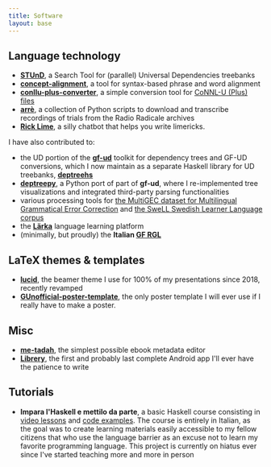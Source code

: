 ```yaml
---
title: Software
layout: base
---
```


## Language technology
- [__STUnD__](https://harisont.github.io/STUnD), a Search Tool for (parallel) Universal Dependencies treebanks
- [__concept-alignment__](https://github.com/harisont/concept-alignment), a tool for syntax-based phrase and word alignment
- [__conllu-plus-converter__](https://github.com/harisont/conllu-plus-converter), a simple conversion tool for [CoNNL-U (Plus) files](https://universaldependencies.org/format.html)
- [__arrè__](https://github.com/harisont/arre), a collection of Python scripts to download and transcribe recordings of trials from the Radio Radicale archives
- [__Rick Lime__](https://github.com/harisont/rick-lime), a silly chatbot that helps you write limericks.

I have also contributed to:

- the UD portion of the [__gf-ud__](https://github.com/GrammaticalFramework/gf-ud) toolkit for dependency trees and GF-UD conversions, which I now maintain as a separate Haskell library for UD treebanks, [__deptreehs__](https://github.com/harisont/deptreehs)
- [__deptreepy__](https://github.com/aarneranta/deptreepy/), a Python port of part of __gf-ud__, where I re-implemented tree visualizations and integrated third-party parsing functionalities
- various processing tools for [the MultiGEC dataset for Multilingual Grammatical Error Correction](https://github.com/spraakbanken/multigec-2025) and [the SweLL Swedish Learner Language corpus](https://github.com/spraakbanken/SweLL-scripts) 
- the [__Lärka__](https://spraakbanken.gu.se/larkalabb/) language learning platform
- (minimally, but proudly) the __Italian [GF RGL](https://github.com/GrammaticalFramework/gf-rgl)__

## LaTeX themes & templates
- [__lucid__](https://github.com/harisont/lucid), the beamer theme I use for 100% of my presentations since 2018, recently revamped
- [__GUnofficial-poster-template__](https://github.com/harisont/GUnofficial-poster-template), the only poster template I will ever use if I really have to make a poster.

## Misc
- [__me-tadah__](https://github.com/harisont/me-tadah), the simplest possible ebook metadata editor
- [__Librery__](https://github.com/harisont/Librery), the first and probably last complete Android app I'll ever have the patience to write

## Tutorials
- __Impara l'Haskell e mettilo da parte__, a basic Haskell course consisting in [video lessons](https://www.youtube.com/channel/UC6fKcYGimkXYd-N5ryesKqw) and [code examples](https://github.com/harisont/imparalhaskell). The course is entirely in Italian, as the goal was to create learning materials easily accessible to my fellow citizens that who use the language barrier as an excuse not to learn my favorite programming language. This project is currently on hiatus ever since I've started teaching more and more in person
